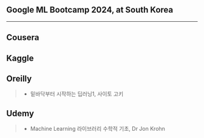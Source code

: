 ## Google ML Bootcamp 2024, at South Korea

---

## Cousera
>

## Kaggle
>

## Oreilly
> - 밑바닥부터 시작하는 딥러닝1, 사이토 고키

## Udemy
> - Machine Learning 라이브러리 수학적 기초, Dr Jon Krohn
